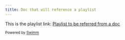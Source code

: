 ```yaml
---
title: Doc that will reference a playlist
---
```

This is the playlist link: <SwmLink doc-title="Playlist to be referred from a doc">[Playlist to be referred from a doc](/.swm/playlist-to-be-referred-from-a-doc.jp3gf043.pl.sw.md)</SwmLink>

<SwmMeta version="3.0.0" repo-id="Z2l0aHViJTNBJTNBY3NoYXJwLXNoYXVsLXRlc3QlM0ElM0Fzd2ltbWlv" repo-name="csharp-shaul-test"><sup>Powered by [Swimm](https://swimm-web-app.web.app/)</sup></SwmMeta>
